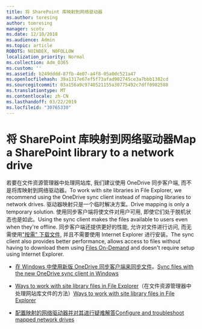 ```yaml
---
title: 将 SharePoint 库映射到网络驱动器
ms.author: toresing
author: tomresing
manager: scotv
ms.date: 12/10/2018
ms.audience: Admin
ms.topic: article
ROBOTS: NOINDEX, NOFOLLOW
localization_priority: Normal
ms.collection: Adm_O365
ms.custom: ''
ms.assetid: b249dddd-87fb-4e07-a4f8-05a0dc521a47
ms.openlocfilehash: 39a1317e67ef5f73afad902745ce3a7bbb1382cd
ms.sourcegitcommit: 03a156a9c9740521155a30775492c7dff0982588
ms.translationtype: MT
ms.contentlocale: zh-CN
ms.lasthandoff: 03/22/2019
ms.locfileid: "30765330"
---
```

# <a name="map-a-sharepoint-library-to-a-network-drive"></a><span data-ttu-id="53bbc-102">将 SharePoint 库映射到网络驱动器</span><span class="sxs-lookup"><span data-stu-id="53bbc-102">Map a SharePoint library to a network drive</span></span>

<span data-ttu-id="53bbc-103">若要在文件资源管理器中处理网站库, 我们建议使用 OneDrive 同步客户端, 而不是将库映射到网络驱动器。</span><span class="sxs-lookup"><span data-stu-id="53bbc-103">To work with site libraries in File Explorer, we recommend using the OneDrive sync client instead of mapping libraries to network drives.</span></span> <span data-ttu-id="53bbc-104">驱动器映射只是一个临时解决方案。</span><span class="sxs-lookup"><span data-stu-id="53bbc-104">Drive mapping is only a temporary solution.</span></span> <span data-ttu-id="53bbc-105">使用同步客户端将使文件对用户可用, 即使它们处于脱机状态也是如此。</span><span class="sxs-lookup"><span data-stu-id="53bbc-105">Using the sync client makes the files available to users even when they're offline.</span></span> <span data-ttu-id="53bbc-106">同步客户端还提供更好的性能, 允许对文件进行访问, 而无需使用["按需" 下载文件](https://support.office.com/article/Learn-about-OneDrive-Files-On-Demand-0E6860D3-D9F3-4971-B321-7092438FB38E), 并且不需要使用 Internet Explorer 进行安装。</span><span class="sxs-lookup"><span data-stu-id="53bbc-106">The sync client also provides better performance, allows access to files without having to download them using [Files On-Demand](https://support.office.com/article/Learn-about-OneDrive-Files-On-Demand-0E6860D3-D9F3-4971-B321-7092438FB38E) and doesn't require setup using Internet Explorer.</span></span> 
  
- <span data-ttu-id="53bbc-107">[在 Windows 中使用新版 OneDrive 同步客户端来同步文件](https://go.microsoft.com/fwlink/?linkid=866427)。</span><span class="sxs-lookup"><span data-stu-id="53bbc-107">[Sync files with the new OneDrive sync client in Windows](https://go.microsoft.com/fwlink/?linkid=866427)</span></span>
    
- <span data-ttu-id="53bbc-108">[Ways to work with site library files in File Explorer](https://go.microsoft.com/fwlink/?linkid=866291)（在文件资源管理器中处理网站库文件的方法）</span><span class="sxs-lookup"><span data-stu-id="53bbc-108">[Ways to work with site library files in File Explorer](https://go.microsoft.com/fwlink/?linkid=866291)</span></span>
    
- [<span data-ttu-id="53bbc-109">配置映射的网络驱动器并对其进行疑难解答</span><span class="sxs-lookup"><span data-stu-id="53bbc-109">Configure and troubleshoot mapped network drives</span></span>](https://support.microsoft.com/kb/2616712)
    

